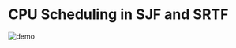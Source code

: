 # CPU Scheduling in SJF and SRTF
![demo](https://github.com/18520339/os-practice/edit/master/CPU%20Scheduling//demo.png)
